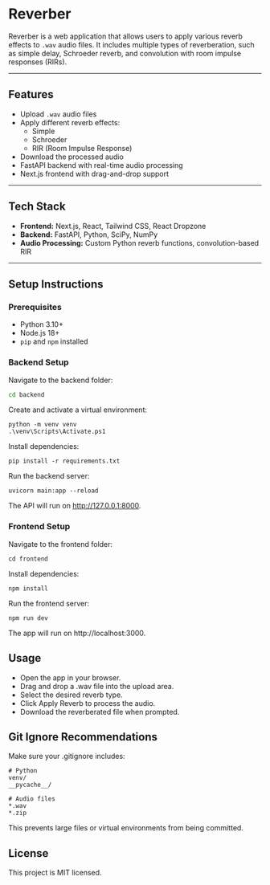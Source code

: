 # Reverber

Reverber is a web application that allows users to apply various reverb effects to `.wav` audio files. It includes multiple types of reverberation, such as simple delay, Schroeder reverb, and convolution with room impulse responses (RIRs).

---

## Features

- Upload `.wav` audio files
- Apply different reverb effects:
  - Simple
  - Schroeder
  - RIR (Room Impulse Response)
- Download the processed audio
- FastAPI backend with real-time audio processing
- Next.js frontend with drag-and-drop support

---

## Tech Stack

- **Frontend:** Next.js, React, Tailwind CSS, React Dropzone
- **Backend:** FastAPI, Python, SciPy, NumPy
- **Audio Processing:** Custom Python reverb functions, convolution-based RIR

---

## Setup Instructions

### Prerequisites

- Python 3.10+
- Node.js 18+
- `pip` and `npm` installed

### Backend Setup

Navigate to the backend folder:

```bash
cd backend
```
Create and activate a virtual environment:
```
python -m venv venv
.\venv\Scripts\Activate.ps1
```
Install dependencies:
```
pip install -r requirements.txt
```
Run the backend server:
```
uvicorn main:app --reload
```
The API will run on http://127.0.0.1:8000.
### Frontend Setup

Navigate to the frontend folder:
```
cd frontend
```
Install dependencies:
```
npm install
```
Run the frontend server:
```
npm run dev
```
The app will run on http://localhost:3000.

## Usage

- Open the app in your browser.
- Drag and drop a .wav file into the upload area.
- Select the desired reverb type.
- Click Apply Reverb to process the audio.
- Download the reverberated file when prompted.

## Git Ignore Recommendations

Make sure your .gitignore includes:
```
# Python
venv/
__pycache__/

# Audio files
*.wav
*.zip
```
This prevents large files or virtual environments from being committed.
## License

This project is MIT licensed.
